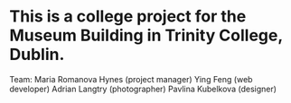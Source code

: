 # This is a college project for the Museum Building in Trinity College, Dublin.

Team:
Maria Romanova Hynes (project manager)
Ying Feng (web developer)
Adrian Langtry (photographer)
Pavlina Kubelkova (designer)
